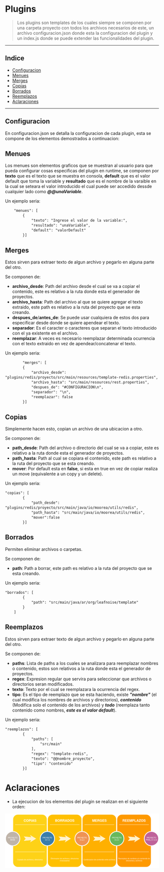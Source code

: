 # Plugins

> Los plugins son templates de los cuales siempre se componen por una carpeta proyecto con todos los archivos necesarios de este, un archivo configuracion.json donde esta la configuracion del plugin y un index.js donde se puede extender las funcionalidades del plugin.

---

## Indice

* [Configuracion](#configuracion)
* [Menues](#menues)
* [Merges](#merges)
* [Copias](#copias)
* [Borrados](#borrados)
* [Reemplazos](#reemplazos)
* [Aclaraciones](#aclaraciones)

---

## Configuracion

En configuracion.json se detalla la configuracion de cada plugin, esta se compone de los elementos demostrados a continuacion:

## Menues
Los menues son elementos graficos que se muestran al usuario para que pueda configurar cosas especificas del plugin en runtime, se componen por **texto** que es el texto que se muestra en consola, **default** que es el valor default que toma la variable y **resultado** que es el nombre de la varaible en la cual se seteara el valor introducido el cual puede ser accedido dessde cualquier lado como ***@@unaVariable***. 

Un ejemplo seria:
```
    "menues": [
        {
            "texto": "Ingrese el valor de la variable:",
            "resultado": "unaVariable",
            "default": "valorDefault"
        }]
```

## Merges
Estos sirven para extraer texto de algun archivo y pegarlo en alguna parte del otro. 

Se componen de:
- **archivo_desde**: Path del archivo desde el cual se va a copiar el contenido, este es relativo a la ruta donde esta el generador de proyectos.
- **archivo_hasta**: Path del archivo al que se quiere agregar el texto extraido, este path es relativo a la ruta del proyecto que se esta creando.
- **despues_de**/**antes_de**: Se puede usar cualquiera de estos dos para especificar desde donde se quiere apendear el texto.
- **separador**: Es el caracter o caracteres que separan el texto introducido con el ya existente en el archivo.
- **reemplazar**: A veces es necesario reemplazar determinada ocurrencia con el texto extraido en vez de apendear/concatenar el texto.

Un ejemplo seria:
```
        "merges": [
        {
            "archivo_desde": "plugins/redis/proyecto/src/main/resources/template-redis.properties",
            "archivo_hasta": "src/main/resources/rest.properties",
            "despues_de": "#CONFIGURACION\n",
            "separador": "\n",
            "reemplazar": false
        }]
```

## Copias
Simplemente hacen esto, copian un archivo de una ubicacion a otro.

Se componen de:
- **path_desde**: Path del archivo o directorio del cual se va a copiar, este es relativo a la ruta donde esta el generador de proyectos.
- **path_hasta**: Path al cual se copiara el contenido, este path es relativo a la ruta del proyecto que se esta creando.
- **mover**: Por default esta en **false**, si esta en true en vez de copiar realiza un move (equivalente a un copy y un delete).

Un ejemplo seria:
```
"copias": [
        {
            "path_desde": "plugins/redis/proyecto/src/main/java/io/moorea/utils/redis",
            "path_hasta": "src/main/java/io/moorea/utils/redis",
            "mover":false
        }]
```

## Borrados
Permiten eliminar archivos o carpetas.

Se componen de:
- **path**: Path a borrar, este path es relativo a la ruta del proyecto que se esta creando.

Un ejemplo seria:
```
"borrados": [
        {
            "path": "src/main/java/ar/org/leafnoise/template"
        }
    ]
```

## Reemplazos
Estos sirven para extraer texto de algun archivo y pegarlo en alguna parte del otro. 

Se componen de:
- **paths**: Lista de paths a los cuales se analizara para reemplazar nombres o contenido, estos son relativos a la ruta donde esta el generador de proyectos.
- **regex**: Expresion regular que servira para seleccionar que archivos o directorios seran modificados.
- **texto**: Texto por el cual se reemplazara la ocurrencia del regex.
- **tipo**: Es el tipo de reemplazo que se esta haciendo, existe ***"nombre"*** (el cual modifica los nombres de archivos y directorios), ***contenido*** (Modifica solo el contenido de los archivos) y ***todo*** (reemplaza tanto contenido como nombres, ***este es el valor default***).

Un ejemplo seria:
```
"reemplazos": [
        {
            "paths": [
                "src/main"
            ],
            "regex": "template-redis",
            "texto": "@@nombre_proyecto",
            "tipo": "contenido"
        }]
```

# Aclaraciones
- La ejecucion de los elementos del plugin se realizan en el siguiente orden: 

![alt text](img/execution_diagram.png)

